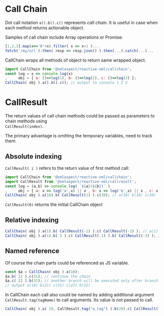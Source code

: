 # Call Chain

Dot call notation `a().b().c()` represents *call chain*. It is useful in case when each method returns actionable object.

Samples of call chain include Array operations or Promise:
```javascript
[1,2,3].map(x=>'0'+x).filter( x => x>1 )...
fetch('/my/url').then( resp => resp.json() ).then(...).catch(...)...
```

CallChain wraps all methods of object to return same wrapped object.
```javascript
import CallChain from '@xmlaspect/reactive-xml/callchain';
const log = x => console.log(x) 
,     obj = { a: ()=>log(1), b: ()=>log(2), c: ()=>log(3) };
CallChain( obj ).a().b().c(); // output to console 1 2 3
```

# CallResult  
The return values of call chain methods could be passed as parameters to chain methods using   
`CallResult(index)`.

The primary advantage is omitting the temporary variables, need to track them.

## Absolute indexing
`CallResult( i )` refers to the return value of first method call:
```javascript
import CallChain from '@xmlaspect/reactive-xml/callchain';
import CallResult from '@xmlaspect/reactive-xml/callresult';
const log = (a,b) => console.log( `${a}(${b})` ) 
,     obj = { a: x => log('a',x) || x , b: x => log('b',x) || x , c: x => log('c',x) || x };
CallChain( obj ).a(10).b( CallResult(1) ).c(30); // a(10) b(10) c(30)
```
`CallResult(0)` returns the initial CallChain object 

## Relative indexing
```javascript
CallChain( obj ).a(1).b( CallResult(-1) ).c( CallResult(-1) ); // a(1) b(1) c(1)
CallChain( obj ).a(1).b( 2 ).c( CallResult(-1) ).b( CallResult(-3) ); // a(1) b(2) c(2) b(1)
```

## Named reference
Of course the chain parts could be referenced as JS variable. 
```javascript
const $a = CallChain( obj ).a(10);
$a.b( 21 ).c(31); // continue the chain
$a.c( 22 ).b(32); // another branch will be executed only after branch above
// output a(10) b(21) c(31) c(22) b(32)
```
 
 In CallChain each call also could be named by adding additional argument `CallResult.tag(tagName)` to call arguments.
 Its value is not passed to call.  
```javascript
CallChain( obj ).a( 10, CallResult.tag("a_tag") ).b(20).c( CallResult("a_tag") );// 1 10 2 20 30
```
